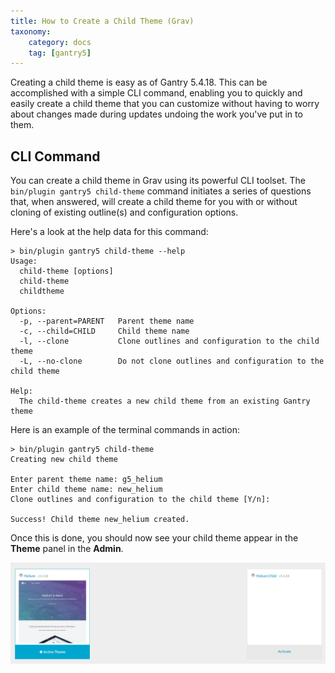 ```yaml
---
title: How to Create a Child Theme (Grav)
taxonomy:
    category: docs
    tag: [gantry5]
---
```


Creating a child theme is easy as of Gantry 5.4.18. This can be accomplished with a simple CLI command, enabling you to quickly and easily create a child theme that you can customize without having to worry about changes made during updates undoing the work you've put in to them.

## CLI Command

You can create a child theme in Grav using its powerful CLI toolset. The `bin/plugin gantry5 child-theme` command initiates a series of questions that, when answered, will create a child theme for you with or without cloning of existing outline(s) and configuration options.

Here's a look at the help data for this command:

```text
> bin/plugin gantry5 child-theme --help
Usage:
  child-theme [options]
  child-theme
  childtheme

Options:
  -p, --parent=PARENT   Parent theme name
  -c, --child=CHILD     Child theme name
  -l, --clone           Clone outlines and configuration to the child theme
  -L, --no-clone        Do not clone outlines and configuration to the child theme

Help:
  The child-theme creates a new child theme from an existing Gantry theme
```

Here is an example of the terminal commands in action:

```text
> bin/plugin gantry5 child-theme
Creating new child theme

Enter parent theme name: g5_helium
Enter child theme name: new_helium
Clone outlines and configuration to the child theme [Y/n]:

Success! Child theme new_helium created.
```

Once this is done, you should now see your child theme appear in the **Theme** panel in the **Admin**.

![](test_1.png?classes=shadow,border)
